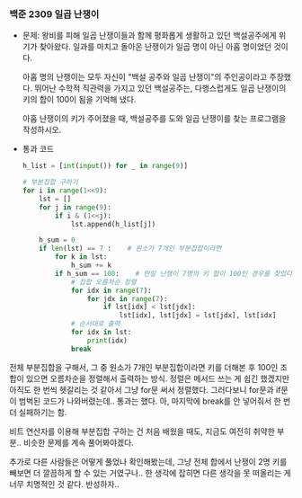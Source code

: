 ### 백준 2309 일곱 난쟁이

- 문제: 왕비를 피해 일곱 난쟁이들과 함께 평화롭게 생활하고 있던 백설공주에게 위기가 찾아왔다. 일과를 마치고 돌아온 난쟁이가 일곱 명이 아닌 아홉 명이었던 것이다.
  
  아홉 명의 난쟁이는 모두 자신이 "백설 공주와 일곱 난쟁이"의 주인공이라고 주장했다. 뛰어난 수학적 직관력을 가지고 있던 백설공주는, 다행스럽게도 일곱 난쟁이의 키의 합이 100이 됨을 기억해 냈다.
  
  아홉 난쟁이의 키가 주어졌을 때, 백설공주를 도와 일곱 난쟁이를 찾는 프로그램을 작성하시오.

- 통과 코드
  
  ```python
  h_list = [int(input()) for _ in range(9)]
  
  # 부분집합 구하기
  for i in range(1<<9):
      lst = []
      for j in range(9):
          if i & (1<<j):
              lst.append(h_list[j])
  
      h_sum = 0
      if len(lst) == 7 :    # 원소가 7개인 부분집합이라면
          for k in lst:
              h_sum += k
          if h_sum == 100:    # 만일 난쟁이 7명의 키 합이 100인 경우를 찾았다면
              # 집합 오름차순 정렬
              for idx in range(7):
                  for jdx in range(7):
                      if lst[idx] < lst[jdx]:
                          lst[idx], lst[jdx] = lst[jdx], lst[idx]
              # 순서대로 출력
              for idx in lst:
                  print(idx)
              break
  ```

전체 부분집합을 구해서, 그 중 원소가 7개인 부분집합이라면 키를 더해본 후 100인 조합이 있으면 오름차순을 정렬해서 출력하는 방식. 정렬은 메서드 쓰는 게 쉽긴 했겠지만 아직도 한 번씩 헷갈리는 것 같아서 그냥 for문 써서 정렬했다. 그러다보니 for문과 if문이 범벅된 코드가 나와버렸는데.. 통과는 했다. 아, 마지막에 break를 안 넣어줘서 한 번 더 실패하기는 함.

비트 연산자를 이용해 부분집합 구하는 건 처음 배웠을 때도, 지금도 여전히 취약한 부분.. 비슷한 문제를 계속 풀어봐야겠다. 

추가로 다른 사람들은 어떻게 풀었나 확인해봤는데, 그냥 전체 합에서 난쟁이 2명 키를 빼보면 더 깔끔하게 할 수 있는 거였구나.. 한 생각에 잡히면 다른 생각을 못 떠올리는 게 너무 치명적인 것 같다. 반성하자..
